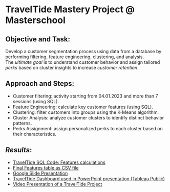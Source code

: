 # TravelTide Mastery Project @ Masterschool

## **Objective and Task**:
Develop a customer segmentation process using data from a database by performing filtering, feature engineering, clustering, and analysis.  
The *ultimate goal* is to understand customer behavior and assign tailored *perks* based on cluster insights to increase *customer retention*.

## **Approach and Steps**:
- Customer filtering: activity starting from 04.01.2023 and more than 7 sessions (using SQL).
- Feature Engineering: calculate key customer features (using SQL).
- Clustering: filter customers into groups using the K-Means algorithm.
- Cluster Analysis: analyze customer clusters to identify distinct behavior patterns.
- Perks Assignment: assign personalized perks to each cluster based on their characteristics.


## *Results*:
- [TravelTide SQL Code: Features calculations](https://github.com/armandaslid/traveltide_mastery_project/blob/main/TravelTide_Files/TravelTide_SQL_Code.sql)
- [Final Features table as CSV file](https://github.com/armandaslid/traveltide_mastery_project/blob/main/TravelTide_Files/TravelTide_Final_Features_Table.csv)
- [Google Slide Presentation](https://docs.google.com/presentation/d/1AQuSZjDRThOXOOc06L_Ikgg4cf_BqLpGuCJcSniTzV8/edit?usp=sharing)
- [TravelTide Dashboard used in PowerPoint presentation (Tableau Public)](https://public.tableau.com/app/profile/armandas.lidzius/viz/TravelTide_17328156085890/TravelTide)
- [Video Presentation of a TravelTide Project](https://www.loom.com/share/d40f96e37725442db0ee78730560bbc5?sid=6f61c9c3-bd6f-4e49-983c-a72fee69358e)
